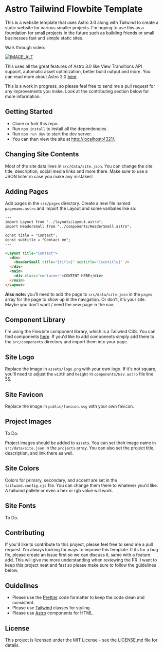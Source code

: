 # Astro Tailwind Flowbite Template

This is a website template that uses Astro 3.0 along with Tailwind to create a static website for various smaller projects. I'm hoping to use this as a foundation for small projects in the future such as building friends or small businesses fast and simple static sites.

Walk through video:

[![IMAGE_ALT](https://img.youtube.com/vi/FBFbW2TNRL8/0.jpg)](https://www.youtube.com/watch?v=FBFbW2TNRL8)

This uses all the great features of Astro 3.0 like View Transitions API support, automatic asset optimization, better build output and more. You can read more about Astro 3.0 [here](https://astro.build/blog/astro-3).

This is a work in progress, so please feel free to send me a pull request for any improvements you make. Look at the contributing section below for more information.

## Getting Started

- Clone or fork this repo.
- Run `npm install` to install all the dependencies.
- Run `npm run dev` to start the dev server.
- You can then view the site at [http://localhost:4321/](http://localhost:4321/).

## Changing Site Contents

Most of the site data lives in `src/data/site.json`. You can change the site title, description, social media links and more there. Make sure to use a JSON linter in case you make any mistakes!

## Adding Pages

Add pages in the `src/pages` directory. Create a new file named `pagename.astro` and import the Layout and some varibales like so:

```html
---
import Layout from "../layouts/Layout.astro";
import HeaderSmall from "../components/HeaderSmall.astro";

const title = "Contact";
const subtitle = "Contact me";
---

<Layout title="Contact">
  <div>
    <HeaderSmall title="{title}" subtitle="{subtitle}" />
  </div>
  <main>
    <div class="container">CONTENT HERE</div>
  </main>
</Layout>
```

**Also note:** you'll need to add the page to `src/data/site.json` in the `pages` array for the page to show up in the navigation. Or don't, it's your site. Maybe you don't want / need the new page in the nav.

## Component Library

I'm using the Flowbite component library, which is a Tailwind CSS. You can find components [here](https://flowbite.com/docs/components/accordion/). If you'd like to add components simply add them to the `src/components` directory and import them into your page.

## Site Logo

Replace the image in `assets/logo.png` with your own logo. If it's not square, you'll need to adjust the `width` and `height` in `components/Nav.astro` file line 55.

## Site Favicon

Replace the image in `public/favicon.svg` with your own favicon.

## Project Images

To Do.

Project images should be added to `assets`. You can set their image name in `src/data/site.json` in the `projects` array. You can also set the project title, description, and link there as well.

## Site Colors

Colors for primary, secondary, and accent are set in the `tailwind.config.cjs` file. You can change them there to whatever you'd like. A tailwind pallete or even a hex or rgb value will work.

## Site Fonts

To Do.

## Contributing

If you'd like to contribute to this project, please feel free to send me a pull request. I'm always looking for ways to improve this template. If its for a bug fix, please create an issue first so we can discuss it, same with a feature add. This will give me more understanding when reviewing the PR. I want to keep this project neat and fast so please make sure to follow the guidelines below.

## Guidelines

- Please use the [Prettier](https://prettier.io/) code formatter to keep the code clean and consistent.
- Please use [Tailwind](https://tailwindcss.com/) classes for styling.
- Please use [Astro](https://astro.build/) components for HTML.

## License

This project is licensed under the MIT License - see the [LICENSE.md](LICENSE.md) file for details.
